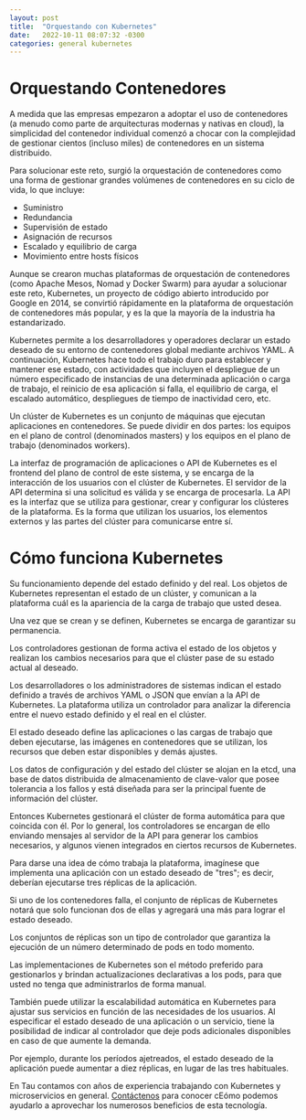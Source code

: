 ```yaml
---
layout: post
title:  "Orquestando con Kubernetes"
date:   2022-10-11 08:07:32 -0300
categories: general kubernetes
---
```

# Orquestando Contenedores

A medida que las empresas empezaron a adoptar el uso de contenedores (a menudo como parte de arquitecturas modernas y nativas en cloud), la simplicidad del contenedor individual comenzó a chocar con la complejidad de gestionar cientos (incluso miles) de contenedores en un sistema distribuido.

Para solucionar este reto, surgió la orquestación de contenedores como una forma de gestionar grandes volúmenes de contenedores en su ciclo de vida, lo que incluye:

* Suministro
* Redundancia
* Supervisión de estado
* Asignación de recursos
* Escalado y equilibrio de carga
* Movimiento entre hosts físicos
     
Aunque se crearon muchas plataformas de orquestación de contenedores (como Apache Mesos, Nomad y Docker Swarm) para ayudar a solucionar este reto, Kubernetes, un proyecto de código abierto introducido por Google en 2014, se convirtió rápidamente en la plataforma de orquestación de contenedores más popular, y es la que la mayoría de la industria ha estandarizado.

Kubernetes permite a los desarrolladores y operadores declarar un estado deseado de su entorno de contenedores global mediante archivos YAML. A continuación, Kubernetes hace todo el trabajo duro para establecer y mantener ese estado, con actividades que incluyen el despliegue de un número especificado de instancias de una determinada aplicación o carga de trabajo, el reinicio de esa aplicación si falla, el equilibrio de carga, el escalado automático, despliegues de tiempo de inactividad cero, etc.

Un clúster de Kubernetes es un conjunto de máquinas que ejecutan aplicaciones en contenedores. Se puede dividir en dos partes: los equipos en el plano de control (denominados masters) y los equipos en el plano de trabajo (denominados workers). 

La interfaz de programación de aplicaciones o API de Kubernetes es el frontend del plano de control de este sistema, y se encarga de la interacción de los usuarios con el clúster de Kubernetes. El servidor de la API determina si una solicitud es válida y se encarga de procesarla.
La API es la interfaz que se utiliza para gestionar, crear y configurar los clústeres de la plataforma. Es la forma que utilizan los usuarios, los elementos externos y las partes del clúster para comunicarse entre sí.

# Cómo funciona Kubernetes

Su funcionamiento depende del estado definido y del real. Los objetos de Kubernetes representan el estado de un clúster, y comunican a la plataforma cuál es la apariencia de la carga de trabajo que usted desea.

Una vez que se crean y se definen, Kubernetes se encarga de garantizar su permanencia.

Los controladores gestionan de forma activa el estado de los objetos y realizan los cambios necesarios para que el clúster pase de su estado actual al deseado.

Los desarrolladores o los administradores de sistemas indican el estado definido a través de archivos YAML o JSON que envían a la API de Kubernetes. La plataforma utiliza un controlador para analizar la diferencia entre el nuevo estado definido y el real en el clúster.

El estado deseado define las aplicaciones o las cargas de trabajo que deben ejecutarse, las imágenes en contenedores que se utilizan, los recursos que deben estar disponibles y demás ajustes.

Los datos de configuración y del estado del clúster se alojan en la etcd, una base de datos distribuida de almacenamiento de clave-valor que posee tolerancia a los fallos y está diseñada para ser la principal fuente de información del clúster.

Entonces Kubernetes gestionará el clúster de forma automática para que coincida con él. Por lo general, los controladores se encargan de ello enviando mensajes al servidor de la API para generar los cambios necesarios, y algunos vienen integrados en ciertos recursos de Kubernetes.

Para darse una idea de cómo trabaja la plataforma, imagínese que implementa una aplicación con un estado deseado de "tres"; es decir, deberían ejecutarse tres réplicas de la aplicación.

Si uno de los contenedores falla, el conjunto de réplicas de Kubernetes notará que solo funcionan dos de ellas y agregará una más para lograr el estado deseado.

Los conjuntos de réplicas son un tipo de controlador que garantiza la ejecución de un número determinado de pods en todo momento.

Las implementaciones de Kubernetes son el método preferido para gestionarlos y brindan actualizaciones declarativas a los pods, para que usted no tenga que administrarlos de forma manual.

También puede utilizar la escalabilidad automática en Kubernetes para ajustar sus servicios en función de las necesidades de los usuarios. Al especificar el estado deseado de una aplicación o un servicio, tiene la posibilidad de indicar al controlador que deje pods adicionales disponibles en caso de que aumente la demanda.

Por ejemplo, durante los períodos ajetreados, el estado deseado de la aplicación puede aumentar a diez réplicas, en lugar de las tres habituales.

En Tau contamos con años de experiencia trabajando con Kubernetes y microservicios en general. [Contáctenos](https://tau.com.ar/contacto/) para conocer cEómo podemos ayudarlo a aprovechar los numerosos beneficios de esta tecnología.

